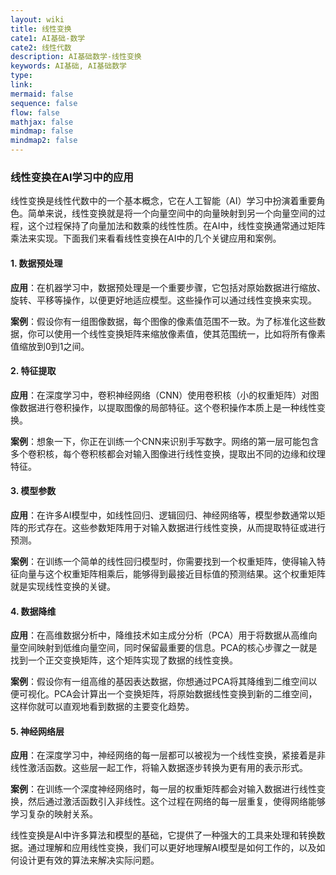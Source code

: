 ```yaml
---
layout: wiki
title: 线性变换
cate1: AI基础-数学
cate2: 线性代数
description: AI基础数学-线性变换
keywords: AI基础, AI基础数学
type:
link:
mermaid: false
sequence: false
flow: false
mathjax: false
mindmap: false
mindmap2: false
---
```


### 线性变换在AI学习中的应用

线性变换是线性代数中的一个基本概念，它在人工智能（AI）学习中扮演着重要角色。简单来说，线性变换就是将一个向量空间中的向量映射到另一个向量空间的过程，这个过程保持了向量加法和数乘的线性性质。在AI中，线性变换通常通过矩阵乘法来实现。下面我们来看看线性变换在AI中的几个关键应用和案例。

#### 1. 数据预处理

**应用**：在机器学习中，数据预处理是一个重要步骤，它包括对原始数据进行缩放、旋转、平移等操作，以便更好地适应模型。这些操作可以通过线性变换来实现。

**案例**：假设你有一组图像数据，每个图像的像素值范围不一致。为了标准化这些数据，你可以使用一个线性变换矩阵来缩放像素值，使其范围统一，比如将所有像素值缩放到0到1之间。

#### 2. 特征提取

**应用**：在深度学习中，卷积神经网络（CNN）使用卷积核（小的权重矩阵）对图像数据进行卷积操作，以提取图像的局部特征。这个卷积操作本质上是一种线性变换。

**案例**：想象一下，你正在训练一个CNN来识别手写数字。网络的第一层可能包含多个卷积核，每个卷积核都会对输入图像进行线性变换，提取出不同的边缘和纹理特征。

#### 3. 模型参数

**应用**：在许多AI模型中，如线性回归、逻辑回归、神经网络等，模型参数通常以矩阵的形式存在。这些参数矩阵用于对输入数据进行线性变换，从而提取特征或进行预测。

**案例**：在训练一个简单的线性回归模型时，你需要找到一个权重矩阵，使得输入特征向量与这个权重矩阵相乘后，能够得到最接近目标值的预测结果。这个权重矩阵就是实现线性变换的关键。

#### 4. 数据降维

**应用**：在高维数据分析中，降维技术如主成分分析（PCA）用于将数据从高维向量空间映射到低维向量空间，同时保留最重要的信息。PCA的核心步骤之一就是找到一个正交变换矩阵，这个矩阵实现了数据的线性变换。

**案例**：假设你有一组高维的基因表达数据，你想通过PCA将其降维到二维空间以便可视化。PCA会计算出一个变换矩阵，将原始数据线性变换到新的二维空间，这样你就可以直观地看到数据的主要变化趋势。

#### 5. 神经网络层

**应用**：在深度学习中，神经网络的每一层都可以被视为一个线性变换，紧接着是非线性激活函数。这些层一起工作，将输入数据逐步转换为更有用的表示形式。

**案例**：在训练一个深度神经网络时，每一层的权重矩阵都会对输入数据进行线性变换，然后通过激活函数引入非线性。这个过程在网络的每一层重复，使得网络能够学习复杂的映射关系。

线性变换是AI中许多算法和模型的基础，它提供了一种强大的工具来处理和转换数据。通过理解和应用线性变换，我们可以更好地理解AI模型是如何工作的，以及如何设计更有效的算法来解决实际问题。

